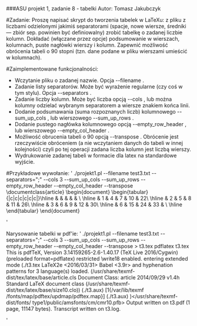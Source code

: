 ###ASU projekt 1, zadanie 8 - tabelki
Autor: Tomasz Jakubczyk

#Zadanie:
Proszę napisać skrypt do tworzenia tabelek w LaTeXu: z pliku z liczbami odzielonymi jakimiś separatorami
(spacje, nowe wiersze, średniki — zbiór sep. powinien być definiowalny) zrobić tabelkę
o zadanej liczbie kolumn. Dokładać (włączane przez opcje) podsumowanie w wierszach, kolumnach,
puste nagłówki wierszy i kolumn. Zapewnić możliwość obrócenia tabeli o 90 stopni (tzn. dane podane
w pliku wierszami umieścić w kolumnach).

#Zaimplementowane funkcjonalności:
- Wczytanie pliku o zadanej nazwie. Opcja --filename .
- Zadanie listy separatorów. Może być wyrażenie regularne (czy coś w tym stylu). Opcja --separators .
- Zadanie liczby kolumn. Może być liczba opcją --cols , lub można kolumny odzielać wybranym separatorem a wiersze znakiem końca linii.
- Dodanie podsumawania (suma rozpoznanych liczb) kolumnowego --sum_up_cols , lub wierszowego --sum_up_rows .
- Dodanie pustego nagłówka kolumnowego opcją --empty_row_header , lub wierszowego --empty_col_header .
- Możliwość obrucenia tabeli o 90 opcją --transpose . Obrócenie jest rzeczywiście obróceniem (a nie wczytaniem danych do tabeli w innej kolejności) czyli po tej operacji zadana liczba kolumn jest liczbą wierszy.
- Wydrukowanie zadanej tabeli w formacie dla latex na standardowe wyjście.

#Przykładowe wywołanie:
'
./projekt1.pl --filename test3.txt --separators=";" --cols 3 --sum_up_cols --sum_up_rows --empty_row_header --empty_col_header --transpose
\documentclass{article}
\begin{document}
\begin{tabular}{|c|c|c|c|c|c|}\hline
 & & & & & \\
\hline
 & 1 & 4 & 7 & 10 & 22\\
\hline
 & 2 & 5 & 8 & 11 & 26\\
\hline
 & 3 & 6 & 9 & 12 & 30\\
\hline
 & 6 & 15 & 24 & 33 & \\
\hline
\end{tabular}
\end{document}

'

Narysowanie tabelki w pdf'ie:
'
./projekt1.pl --filename test3.txt --separators=";" --cols 3 --sum_up_cols --sum_up_rows --empty_row_header --empty_col_header --transpose > t3.tex
pdflatex t3.tex
This is pdfTeX, Version 3.14159265-2.6-1.40.17 (TeX Live 2016/Cygwin) (preloaded format=pdflatex)
 restricted \write18 enabled.
entering extended mode
(./t3.tex
LaTeX2e <2016/03/31>
Babel <3.9r> and hyphenation patterns for 3 language(s) loaded.
(/usr/share/texmf-dist/tex/latex/base/article.cls
Document Class: article 2014/09/29 v1.4h Standard LaTeX document class
(/usr/share/texmf-dist/tex/latex/base/size10.clo)) (./t3.aux) [1{/var/lib/texmf
/fonts/map/pdftex/updmap/pdftex.map}] (./t3.aux) )</usr/share/texmf-dist/fonts/
type1/public/amsfonts/cm/cmr10.pfb>
Output written on t3.pdf (1 page, 11147 bytes).
Transcript written on t3.log.

'